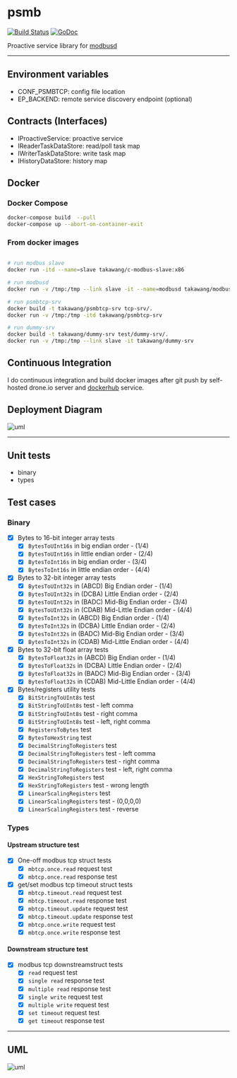 # psmb

[![Build Status](http://drone.cmwang.net/api/badges/taka-wang/psmb/status.svg)](http://drone.cmwang.net/taka-wang/psmb)
[![GoDoc](https://godoc.org/github.com/taka-wang/psmb?status.svg)](http://godoc.org/github.com/taka-wang/psmb)

Proactive service library for [modbusd](https://github.com/taka-wang/modbusd)

---

## Environment variables

- CONF_PSMBTCP: config file location
- EP_BACKEND: remote service discovery endpoint (optional)

## Contracts (Interfaces)

- IProactiveService: proactive service
- IReaderTaskDataStore:  read/poll task map
- IWriterTaskDataStore: write task map
- IHistoryDataStore: history map

## Docker

### Docker Compose

```bash
docker-compose build  --pull
docker-compose up --abort-on-container-exit
```

### From docker images

```bash

# run modbus slave
docker run -itd --name=slave takawang/c-modbus-slave:x86

# run modbusd
docker run -v /tmp:/tmp --link slave -it --name=modbusd takawang/modbusd:x86

# run psmbtcp-srv
docker build -t takawang/psmbtcp-srv tcp-srv/.
docker run -v /tmp:/tmp -itd takawang/psmbtcp-srv

# run dummy-srv
docker build -t takawang/dummy-srv test/dummy-srv/.
docker run -v /tmp:/tmp --link slave -it takawang/dummy-srv
```

## Continuous Integration

I do continuous integration and build docker images after git push by self-hosted drone.io server and [dockerhub]((https://hub.docker.com/r/takawang/c-modbus-slave/)) service.

## Deployment Diagram

![uml](http://uml.cmwang.net:8000/plantuml/svg/5Sh13O0W3030LNG0wTzj2ZH0f8MKDiRjrVVTtYHrp-JQjsesrmcWU8VIh7hqHPg668c5D1WCBpnkb0BJkGFZCbB8DFju-4im5yVmsmi0)

---

## Unit tests

- binary
- types

## Test cases

### Binary

- [x] Bytes to 16-bit integer array tests
    - [x] `BytesToUInt16s` in big endian order - (1/4)
    - [x] `BytesToUInt16s` in little endian order - (2/4)
    - [x] `BytesToInt16s` in big endian order - (3/4)
    - [x] `BytesToInt16s` in little endian order - (4/4)
- [x] Bytes to 32-bit integer array tests
    - [x] `BytesToUInt32s` in (ABCD) Big Endian order - (1/4)
    - [x] `BytesToUInt32s` in (DCBA) Little Endian order - (2/4)
    - [x] `BytesToUInt32s` in (BADC) Mid-Big Endian order - (3/4)
    - [x] `BytesToUInt32s` in (CDAB) Mid-Little Endian order - (4/4)
    - [x] `BytesToInt32s` in (ABCD) Big Endian order - (1/4)
    - [x] `BytesToInt32s` in (DCBA) Little Endian order - (2/4)
    - [x] `BytesToInt32s` in (BADC) Mid-Big Endian order - (3/4)
    - [x] `BytesToInt32s` in (CDAB) Mid-Little Endian order - (4/4)
- [x] Bytes to 32-bit float array tests
    - [x] `BytesToFloat32s` in (ABCD) Big Endian order - (1/4)
    - [x] `BytesToFloat32s` in (DCBA) Little Endian order - (2/4)
    - [x] `BytesToFloat32s` in (BADC) Mid-Big Endian order - (3/4)
    - [x] `BytesToFloat32s` in (CDAB) Mid-Little Endian order - (4/4)
- [x] Bytes/registers utility tests
    - [x] `BitStringToUInt8s` test
    - [x] `BitStringToUInt8s` test - left comma
    - [x] `BitStringToUInt8s` test - right comma
    - [x] `BitStringToUInt8s` test - left, right comma
    - [x] `RegistersToBytes` test
    - [x] `BytesToHexString` test
    - [x] `DecimalStringToRegisters` test
    - [x] `DecimalStringToRegisters` test - left comma
    - [x] `DecimalStringToRegisters` test - right comma
    - [x] `DecimalStringToRegisters` test - left, right comma
    - [x] `HexStringToRegisters` test
    - [x] `HexStringToRegisters` test - wrong length
    - [x] `LinearScalingRegisters` test
    - [x] `LinearScalingRegisters` test - (0,0,0,0)
    - [x] `LinearScalingRegisters` test - reverse

### Types

#### Upstream structure test

- [x] One-off modbus tcp struct tests
    - [x] `mbtcp.once.read` request test
    - [x] `mbtcp.once.read` response test
- [x] get/set modbus tcp timeout struct tests
    - [x] `mbtcp.timeout.read` request test
    - [x] `mbtcp.timeout.read` response test
    - [x] `mbtcp.timeout.update` request test
    - [x] `mbtcp.timeout.update` response test
    - [x] `mbtcp.once.write` request test
    - [x] `mbtcp.once.write` response test

#### Downstream structure test

- [x] modbus tcp downstreamstruct tests
    - [x] `read` request test
    - [x] `single read` response test
    - [x] `multiple read` response test
    - [x] `single write` request test
    - [x] `multiple write` request test
    - [x] `set timeout` request test
    - [x] `get timeout` response test

---

## UML

![uml](http://uml.cmwang.net:8000/plantuml/svg/5SZ13O0W3030LNG0QVpwSPPI2H1R8BGDwnllUNjjnFuadxmLiw4NmCGLShNYqJLDwirIiq1TmF35Os7BC5mO1DNI169KXQ4Imz_t-G40)
